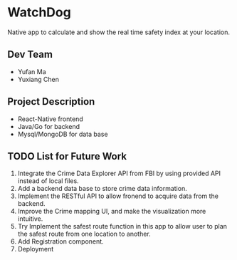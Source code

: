 # WatchDog
Native app to calculate and show the real time safety index at your location.

## Dev Team
- Yufan Ma
- Yuxiang Chen


## Project Description
- React-Native frontend
- Java/Go for backend
- Mysql/MongoDB for data base


## TODO List for Future Work
1. Integrate the Crime Data Explorer API from FBI by using provided API instead of local files.
2. Add a backend data base to store crime data information.
3. Implement the RESTful API to allow fronend to acquire data from the backend.
4. Improve the Crime mapping UI, and make the visualization more intuitive.
5. Try Implement the safest route function in this app to allow user to plan the safest route from one location to another.
6. Add Registration component.
7. Deployment

